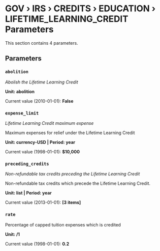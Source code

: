 # GOV › IRS › CREDITS › EDUCATION › LIFETIME_LEARNING_CREDIT Parameters

This section contains 4 parameters.

## Parameters

### `abolition`
*Abolish the Lifetime Learning Credit*



**Unit: abolition**

Current value (2010-01-01): **False**


### `expense_limit`
*Lifetime Learning Credit maximum expense*

Maximum expenses for relief under the Lifetime Learning Credit

**Unit: currency-USD | Period: year**

Current value (1998-01-01): **$10,000**


### `preceding_credits`
*Non-refundable tax credits preceding the Lifetime Learning Credit*

Non-refundable tax credits which precede the Lifetime Learning Credit.

**Unit: list | Period: year**

Current value (2013-01-01): **[3 items]**


### `rate`

Percentage of capped tuition expenses which is credited

**Unit: /1**

Current value (1998-01-01): **0.2**

